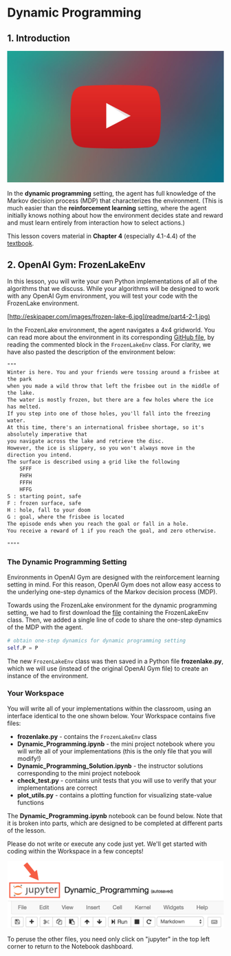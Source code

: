 # Dynamic Programming

## 1. Introduction

[![Video](../../../images/video.jpg)](http://scrier.myqnapcloud.com:8080/share.cgi?ssid=0MZqBkd&ep=&path=%2FDeep.Learning%2F6.Reinforcement-Learning%2F4.Dynamic-Programming%2Freadme&filename=1_-_Introduction.mp4&fid=0MZqBkd&open=normal)

In the **dynamic programming** setting, the agent has full knowledge of the Markov decision process (MDP) that 
characterizes the environment. (This is much easier than the **reinforcement learning** setting, where the agent initially 
knows nothing about how the environment decides state and reward and must learn entirely from interaction how to 
select actions.)

This lesson covers material in **Chapter 4** (especially 4.1-4.4) of the [textbook](http://go.udacity.com/rl-textbook).

## 2. OpenAI Gym: FrozenLakeEnv

In this lesson, you will write your own Python implementations of all of the algorithms that we discuss. While your 
algorithms will be designed to work with any OpenAI Gym environment, you will test your code with the FrozenLake 
environment.

[http://eskipaper.com/images/frozen-lake-6.jpg](readme/part4-2-1.jpg)

In the FrozenLake environment, the agent navigates a 4x4 gridworld. You can read more about the environment in its 
corresponding [GitHub file](https://github.com/openai/gym/blob/master/gym/envs/toy_text/frozen_lake.py), by reading the commented block in the `FrozenLakeEnv` class. For clarity, we have also 
pasted the description of the environment below:

    """
    Winter is here. You and your friends were tossing around a frisbee at the park
    when you made a wild throw that left the frisbee out in the middle of the lake.
    The water is mostly frozen, but there are a few holes where the ice has melted.
    If you step into one of those holes, you'll fall into the freezing water.
    At this time, there's an international frisbee shortage, so it's absolutely imperative that
    you navigate across the lake and retrieve the disc.
    However, the ice is slippery, so you won't always move in the direction you intend.
    The surface is described using a grid like the following
        SFFF
        FHFH
        FFFH
        HFFG
    S : starting point, safe
    F : frozen surface, safe
    H : hole, fall to your doom
    G : goal, where the frisbee is located
    The episode ends when you reach the goal or fall in a hole.
    You receive a reward of 1 if you reach the goal, and zero otherwise.

    """"

### The Dynamic Programming Setting

Environments in OpenAI Gym are designed with the reinforcement learning setting in mind. For this reason, OpenAI Gym 
does not allow easy access to the underlying one-step dynamics of the Markov decision process (MDP).

Towards using the FrozenLake environment for the dynamic programming setting, we had to first download the [file](https://github.com/openai/gym/blob/master/gym/envs/toy_text/frozen_lake.py) 
containing the FrozenLakeEnv class. Then, we added a single line of code to share the one-step dynamics of the MDP 
with the agent.

```python
# obtain one-step dynamics for dynamic programming setting
self.P = P
```

The new `FrozenLakeEnv` class was then saved in a Python file **frozenlake.py**, which we will use (instead of the 
original OpenAI Gym file) to create an instance of the environment.

### Your Workspace

You will write all of your implementations within the classroom, using an interface identical to the one shown below. 
Your Workspace contains five files:

 * **frozenlake.py** - contains the `FrozenLakeEnv` class
 * **Dynamic_Programming.ipynb** - the mini project notebook where you will write all of your implementations (this is the only file that you will modify!)
 * **Dynamic_Programming_Solution.ipynb** - the instructor solutions corresponding to the mini project notebook
 * **check_test.py** - contains unit tests that you will use to verify that your implementations are correct
 * **plot_utils.py** - contains a plotting function for visualizing state-value functions

The **Dynamic_Programming.ipynb** notebook can be found below. Note that it is broken into parts, which are designed 
to be completed at different parts of the lesson.

Please do not write or execute any code just yet. We'll get started with coding within the Workspace in a few concepts!

![image](readme/part4-2-2.png)

To peruse the other files, you need only click on "jupyter" in the top left corner to return to the Notebook dashboard.